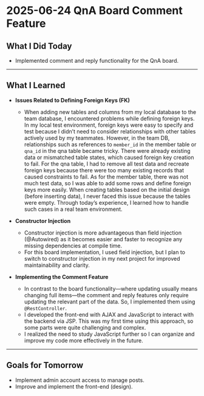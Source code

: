 # 2025-06-24 QnA Board Comment Feature

## What I Did Today

- Implemented comment and reply functionality for the QnA board.

---

## What I Learned

- **Issues Related to Defining Foreign Keys (FK)**
  - When adding new tables and columns from my local database to the team database, I encountered problems while defining foreign keys.    
    In my local test environment, foreign keys were easy to specify and test because I didn’t need to consider relationships with other tables actively used by my teammates.
    However, in the team DB, relationships such as references to `member_id` in the member table or `qna_id` in the qna table became tricky.
    There were already existing data or mismatched table states, which caused foreign key creation to fail.
    For the qna table, I had to remove all test data and recreate foreign keys because there were too many existing records that caused constraints to fail.
    As for the member table, there was not much test data, so I was able to add some rows and define foreign keys more easily.
    When creating tables based on the initial design (before inserting data), I never faced this issue because the tables were empty.
    Through today’s experience, I learned how to handle such cases in a real team environment.

- **Constructor Injection**
  - Constructor injection is more advantageous than field injection (@Autowired) as it becomes easier and faster to recognize any missing dependencies at compile time.
  - For this board implementation, I used field injection, but I plan to switch to constructor injection in my next project for improved maintainability and clarity.

- **Implementing the Comment Feature**
  - In contrast to the board functionality—where updating usually means changing full items—the comment and reply features only require updating the relevant part of the data. So, I implemented them using `@RestController`.
  - I developed the front-end with AJAX and JavaScript to interact with the backend via JSP. This was my first time using this approach, so some parts were quite challenging and complex.
  - I realized the need to study JavaScript further so I can organize and improve my code more effectively in the future.

---

## Goals for Tomorrow

- Implement admin account access to manage posts.
- Improve and implement the front-end (design).

